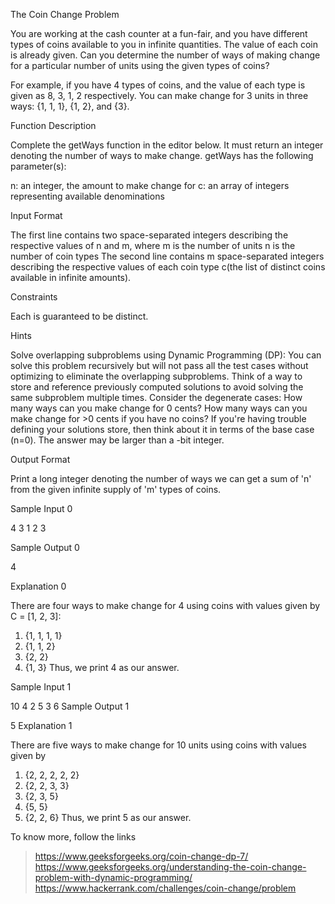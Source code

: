 The Coin Change Problem

You are working at the cash counter at a fun-fair, and you have different types of coins available to you in infinite quantities. 
The value of each coin is already given.
Can you determine the number of ways of making change for a particular number of units using the given types of coins?

For example, if you have 4 types of coins, and the value of each type is given as 8, 3, 1, 2 respectively. 
You can make change for 3 units in three ways:
{1, 1, 1}, {1, 2}, and {3}.
 
Function Description

Complete the getWays function in the editor below. It must return an integer denoting the number of ways to make change.
getWays has the following parameter(s): 

n: an integer, the amount to make change for
c: an array of integers representing available denominations

Input Format

The first line contains two space-separated integers describing the respective values of n and m, where 
m is the number of units 
n is the number of coin types 
The second line contains m space-separated integers describing the respective values of each coin type
c(the list of distinct coins available in infinite amounts).

Constraints
 
Each  is guaranteed to be distinct.

Hints

Solve overlapping subproblems using Dynamic Programming (DP): 
You can solve this problem recursively but will not pass all the test cases without optimizing to eliminate the overlapping subproblems. 
Think of a way to store and reference previously computed solutions to avoid solving the same subproblem multiple times. 
Consider the degenerate cases: 
How many ways can you make change for 0 cents? 
How many ways can you make change for >0 cents if you have no coins? 
If you're having trouble defining your solutions store, then think about it in terms of the base case (n=0). 
The answer may be larger than a -bit integer.

Output Format

Print a long integer denoting the number of ways we can get a sum of 'n' from the given infinite supply of 'm' types of coins.

Sample Input 0

4 3
1 2 3

Sample Output 0

4

Explanation 0

There are four ways to make change for 4 using coins with values given by
C = [1, 2, 3]:
1. {1, 1, 1, 1}
2. {1, 1, 2}
3. {2, 2}
4. {1, 3}
Thus, we print 4 as our answer.

Sample Input 1

10 4
2 5 3 6
Sample Output 1

5
Explanation 1

There are five ways to make change for 10 units using coins with values given by
1. {2, 2, 2, 2, 2}
2. {2, 2, 3, 3}
3. {2, 3, 5}
4. {5, 5}
5. {2, 2, 6}
Thus, we print 5 as our answer.

To know  more, follow the links
>https://www.geeksforgeeks.org/coin-change-dp-7/
>https://www.geeksforgeeks.org/understanding-the-coin-change-problem-with-dynamic-programming/
>https://www.hackerrank.com/challenges/coin-change/problem
